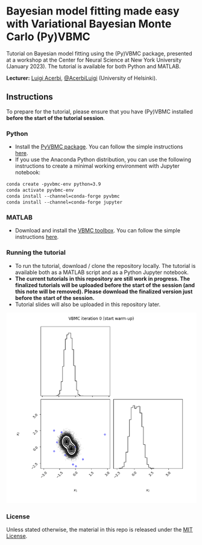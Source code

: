 # Bayesian model fitting made easy with Variational Bayesian Monte Carlo (Py)VBMC

Tutorial on Bayesian model fitting using the (Py)VBMC package, presented at a workshop at the Center for Neural Science at New York University (January 2023).
The tutorial is available for both Python and MATLAB.

**Lecturer:** [Luigi Acerbi](https://www.helsinki.fi/en/researchgroups/machine-and-human-intelligence), [@AcerbiLuigi](https://twitter.com/AcerbiLuigi) (University of Helsinki).


## Instructions

To prepare for the tutorial, please ensure that you have (Py)VBMC installed **before the start of the tutorial session**.

### Python

- Install the [PyVBMC package](https://github.com/acerbilab/pyvbmc). You can follow the simple instructions [here](https://acerbilab.github.io/pyvbmc/installation.html).
- If you use the Anaconda Python distribution, you can use the following instructions to create a minimal working environment with Jupyter notebook:
```
conda create -pyvbmc-env python=3.9
conda activate pyvbmc-env
conda install --channel=conda-forge pyvbmc
conda install --channel=conda-forge jupyter
```

### MATLAB

- Download and install the [VBMC toolbox](https://github.com/acerbilab/vbmc). You can follow the simple instructions [here](https://github.com/acerbilab/vbmc#installation).

### Running the tutorial

- To run the tutorial, download / clone the repository locally. The tutorial is available both as a MATLAB script and as a Python Jupyter notebook.
- **The current tutorials in this repository are still work in progress. The finalized tutorials will be uploaded before the start of the session (and this note will be removed). Please download the finalized version just before the start of the session.**
- Tutorial slides will also be uploaded in this repository later.

![PyVBMC demo](vbmc_animation.gif)

### License

Unless stated otherwise, the material in this repo is released under the [MIT License](LICENSE).

